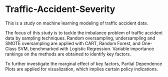 # Traffic-Accident-Severity

This is a study on machine learning modeling of traffic accident data.

The focus of this study is to tackle the imbalance problem of traffic accident data by sampling techniques. Random oversampling, undersampling and SMOTE oversampling are applied with CART, Random Forest, and One-Class SVM, benchmarked with Logistic Regression. Variable importance rankings on the methods are obtained to identify key factors.

To further investigate the marginal effect of key factors, Partial Dependence Plots are applied for visualization, which implies certain policy indications.
